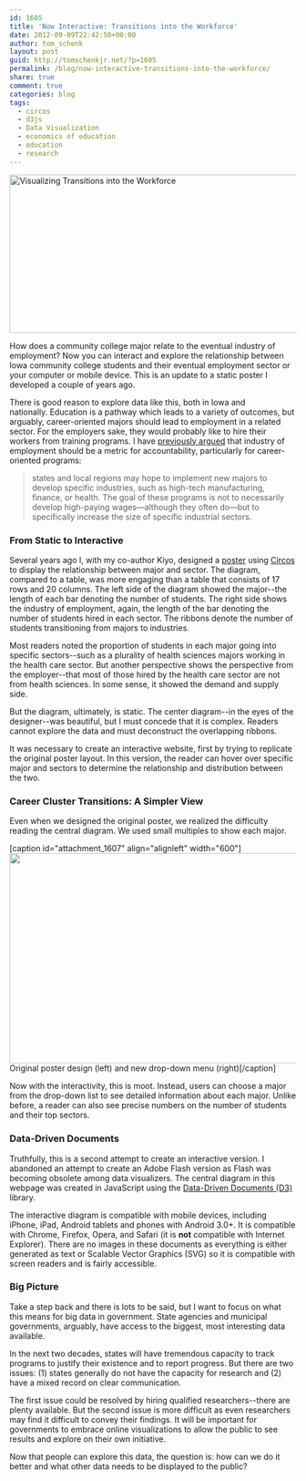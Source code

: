 ```yaml
---
id: 1605
title: 'Now Interactive: Transitions into the Workforce'
date: 2012-09-09T22:42:50+00:00
author: tom_schenk
layout: post
guid: http://tomschenkjr.net/?p=1605
permalink: /blog/now-interactive-transitions-into-the-workforce/
share: true
comment: true
categories: blog 
tags:
  - circos
  - d3js
  - Data Visualization
  - economics of education
  - education
  - research
---
```

<a href="http://tomschenkjr.net/workforcetransitions/"><img class="alignleft size-full wp-image-1608" title="Visualizing Transitions Interactive" src="http://tomschenkjr.net/wordpress/wp-content/uploads/2009/07/Interactive-Transitions-Preview.png" alt="Visualizing Transitions into the Workforce" width="600" height="278" /></a>

How does a community college major relate to the eventual industry of employment? Now you can interact and explore the relationship between Iowa community college students and their eventual employment sector or your computer or mobile device. This is an update to a static poster I developed a couple of years ago.

There is good reason to explore data like this, both in Iowa and nationally. Education is a pathway which leads to a variety of outcomes, but arguably, career-oriented majors should lead to employment in a related sector. For the employers sake, they would probably like to hire their workers from training programs. <!--more-->I have <a title="[PDF]: Measuring Transitions into the Workforce as a Form of Accountability" href="http://www3.airweb.org/images/irapps32.pdf">previously argued</a> that industry of employment should be a metric for accountability, particularly for career-oriented programs:
<blockquote>states and local regions may hope to implement new majors to develop specific industries, such as high-tech manufacturing, finance, or health. The goal of these programs is not to necessarily develop high-paying wages—although they often do—but to specifically increase the size of specific industrial sectors.</blockquote>

<h3>From Static to Interactive</h3>

Several years ago I, with my co-author Kiyo, designed a <a title="[PDF]: Visualizing Transitions into the Workforce" href="http://tomschenkjr.net/wordpress/wp-content/uploads/2009/10/visualizing-transitions-poster-copy1.pdf">poster</a> using <a title="Introduction to Circos" href="http://circos.ca/">Circos</a> to display the relationship between major and sector. The diagram, compared to a table, was more engaging than a table that consists of 17 rows and 20 columns. The left side of the diagram showed the major--the length of each bar denoting the number of students. The right side shows the industry of employment, again, the length of the bar denoting the number of students hired in each sector. The ribbons denote the number of students transitioning from majors to industries.

Most readers noted the proportion of students in each major going into specific sectors--such as a plurality of health sciences majors working in the health care sector. But another perspective shows the perspective from the employer--that most of those hired by the health care sector are not from health sciences. In some sense, it showed the demand and supply side.

But the diagram, ultimately, is static. The center diagram--in the eyes of the designer--was beautiful, but I must concede that it is complex. Readers cannot explore the data and must deconstruct the overlapping ribbons.

It was necessary to create an interactive website, first by trying to replicate the original poster layout. In this version, the reader can hover over specific major and sectors to determine the relationship and distribution between the two.

<h3>Career Cluster Transitions: A Simpler View</h3>

Even when we designed the original poster, we realized the difficulty reading the central diagram. We used small multiples to show each major.

[caption id="attachment_1607" align="alignleft" width="600"]<a href="http://tomschenkjr.net/wordpress/wp-content/uploads/2012/09/Career-Cluster-Transitions-A-Simpler-View.png"><img class="size-full wp-image-1607" title="Career Cluster Transitions: A Simpler View" src="http://tomschenkjr.net/wordpress/wp-content/uploads/2012/09/Career-Cluster-Transitions-A-Simpler-View.png" alt="" width="600" height="369" /></a> Original poster design (left) and new drop-down menu (right)[/caption]

Now with the interactivity, this is moot. Instead, users can choose a major from the drop-down list to see detailed information about each major. Unlike before, a reader can also see precise numbers on the number of students and their top sectors.

<h3>Data-Driven Documents</h3>

Truthfully, this is a second attempt to create an interactive version. I abandoned an attempt to create an Adobe Flash version as Flash was becoming obsolete among data visualizers. The central diagram in this webpage was created in JavaScript using the <a title="Data Driven Documents (D3)" href="http://d3js.org/">Data-Driven Documents (D3)</a> library.

The interactive diagram is compatible with mobile devices, including iPhone, iPad, Android tablets and phones with Android 3.0+. It is compatible with Chrome, Firefox, Opera, and Safari (it is <strong>not</strong> compatible with Internet Explorer). There are no images in these documents as everything is either generated as text or Scalable Vector Graphics (SVG) so it is compatible with screen readers and is fairly accessible.

<h3>Big Picture</h3>

Take a step back and there is lots to be said, but I want to focus on what this means for big data in government. State agencies and municipal governments, arguably, have access to the biggest, most interesting data available.

In the next two decades, states will have tremendous capacity to track programs to justify their existence and to report progress. But there are two issues: (1) states generally do not have the capacity for research and (2) have a mixed record on clear communication.

The first issue could be resolved by hiring qualified researchers--there are plenty available. But the second issue is more difficult as even researchers may find it difficult to convey their findings. It will be important for governments to embrace online visualizations to allow the public to see results and explore on their own initiative.

Now that people can explore this data, the question is: how can we do it better and what other data needs to be displayed to the public?